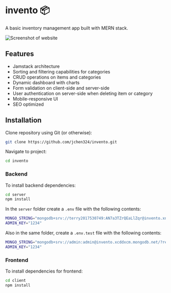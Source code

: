 # invento 📦

A basic inventory management app built with MERN stack.

![Screenshot of website](screenshots/homepage.png)

## Features
- Jamstack architecture
- Sorting and filtering capabilities for categories
- CRUD operations on items and categories
- Dynamic dashboard with charts
- Form validation on client-side and server-side
- User authentication on server-side when deleting item or category
- Mobile-responsive UI
- SEO optimized

## Installation

Clone repository using Git (or otherwise):
```bash
git clone https://github.com/jchen324/invento.git
```

Navigate to project:
```bash
cd invento
```

### Backend

To install backend dependencies:
```bash
cd server
npm install
```

In the `server` folder create a `.env` file  with the following contents:
```bash
MONGO_STRING="mongodb+srv://terry2017530749:AN7a3TZrQEaLlZqr@invento.xnyzlyn.mongodb.net/invento?retryWrites=true&w=majority"
ADMIN_KEY="1234"
```

Also in the same folder, create a `.env.test` file with the following contents:
```bash
MONGO_STRING="mongodb+srv://admin:admin@invento.xcddxcm.mongodb.net/?retryWrites=true&w=majority&appName=invento"
ADMIN_KEY="1234"
```

### Frontend

To install dependencies for frontend:
```bash
cd client
npm install
```
